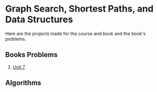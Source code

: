 # Graph Search, Shortest Paths, and Data Structures

Here are the projects made for the course and book and the book's problems.

## Books Problems

1. [Unit 7](https://github.com/gpm22/ossu-projects/tree/main/Graph%20Search%2C%20Shortest%20Path%2C%20and%20Data%20Structures/problems-unit-7.md)

## Algorithms
